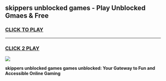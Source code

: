 
## skippers unblocked games - Play Unblocked Gmaes & Free
<h3>
<a href="https://news.freeplayer.one?title=skippers_unblocked_games&ref=23F">CLICK TO PLAY</a></h3>
<hr>

<h3>
<a href="https://news.freeplayer.one?title=skippers_unblocked_games&ref=23F">CLICK 2 PLAY</a>
  
</h3>

<a href="https://news.freeplayer.one?title=skippers_unblocked_games&ref=23F/"><img src="https://clearcache.store/games.png"></a>


**skippers unblocked games games unblocked: Your Gateway to Fun and Accessible Online Gaming**
